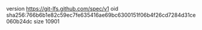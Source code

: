 version https://git-lfs.github.com/spec/v1
oid sha256:766b6b1e82c59ec7fe635416ae69bc6300151f06b4f26cd7284d31ce060b24dc
size 10901
